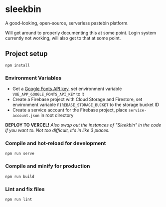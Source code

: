 # sleekbin
A good-looking, open-source, serverless pastebin platform.

Will get around to properly documenting this at some point. Login system currently not working, will also get to that at some point. 
## Project setup
```
npm install
```

### Environment Variables
- Get a [Google Fonts API key](https://developers.google.com/fonts/docs/developer_api#details), set environment variable `VUE_APP_GOOGLE_FONTS_API_KEY` to it
- Create a Firebase project with Cloud Storage and Firestore, set environment variable `FIREBASE_STORAGE_BUCKET` to the storage bucket ID
- Create a service account for the Firebase project, place `service-account.json` in root directory

**DEPLOY TO VERCEL!**
*Also swap out the instances of "Sleekbin" in the code if you want to. Not too difficult, it's in like 3 places.*

### Compile and hot-reload for development
```
npm run serve
```

### Compile and minify for production
```
npm run build
```

### Lint and fix files
```
npm run lint
```